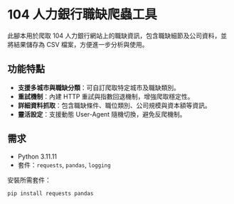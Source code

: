 # 104 人力銀行職缺爬蟲工具

此腳本用於爬取 104 人力銀行網站上的職缺資訊，包含職缺細節及公司資料，並將結果儲存為 CSV 檔案，方便進一步分析與使用。

## 功能特點
- **支援多城市與職缺分類**：可自訂爬取特定城市及職缺類別。
- **重試機制**：內建 HTTP 重試與指數回退機制，增強爬取穩定性。
- **詳細資料抓取**：包含職缺條件、職位類別、公司規模與資本額等資訊。
- **靈活設定**：支援動態 User-Agent 隨機切換，避免反爬機制。

## 需求
- Python 3.11.11
- 套件：`requests`, `pandas`, `logging`

安裝所需套件：
```bash
pip install requests pandas
